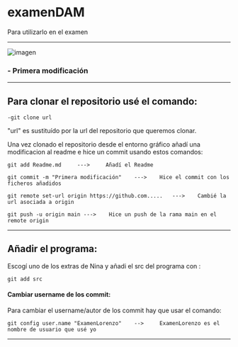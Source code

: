 # examenDAM

Para utilizarlo en el examen

---

![imagen](https://cibertest.com/public/img/main/categorias/thumbs/13-examen-test-lenguaje-de-programacion-python-thumb-592w.jpg)

### - Primera modificación

---

## Para clonar el repositorio usé el comando:

````
-git clone url
````
"url" es sustituído por la url del repositorio que queremos clonar.

Una vez clonado el repositorio desde el entorno gráfico añadí una modificacion al readme e hice un commit usando estos comandos:
````
git add Readme.md     --->     Añadí el Readme

git commit -m "Primera modificación"	--->	Hice el commit con los ficheros añadidos	

git remote set-url origin https://github.com.....	--->	Cambié la url asociada a origin

git push -u origin main	--->	Hice un push de la rama main en el remote origin 

````

---

## Añadir el programa:

Escogí uno de los extras de Nina y añadi el src del programa con :

````
git add src
````

#### Cambiar username de los commit:

Para cambiar el username/autor de los commit hay que usar el comando:

````
git config user.name "ExamenLorenzo"    -->     ExamenLorenzo es el nombre de usuario que usé yo
````

---












